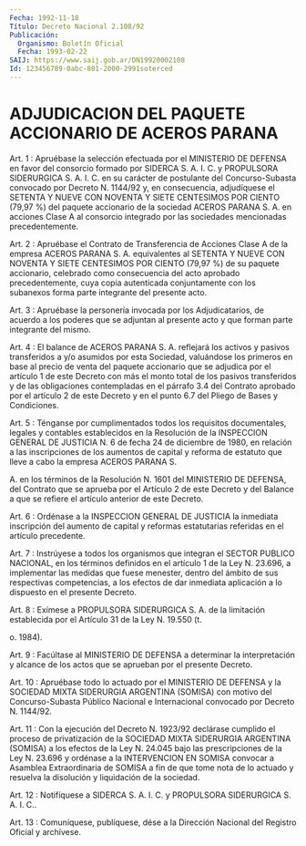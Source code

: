 ```yaml
---
Fecha: 1992-11-18
Título: Decreto Nacional 2.108/92
Publicación:
  Organismo: Boletín Oficial
  Fecha: 1993-02-22
SAIJ: https://www.saij.gob.ar/DN19920002108
Id: 123456789-0abc-801-2000-2991soterced
---
```

# ADJUDICACION DEL PAQUETE ACCIONARIO DE ACEROS PARANA

<a id="1"></a>
Art. 1 : Apruébase la selección efectuada por el MINISTERIO DE DEFENSA  en  favor  del consorcio formado por SIDERCA S. A. I. C. y PROPULSORA SIDERURGICA  S.  A.  I.  C. en su carácter de postulante del  Concurso-Subasta  convocado  por  Decreto  N.  1144/92  y,  en consecuencia, adjudíquese el SETENTA Y NUEVE  CON  NOVENTA  Y SIETE CENTESIMOS  POR  CIENTO  (79,97  %)  del  paquete  accionario de la sociedad  ACEROS  PARANA  S.  A.  en acciones Clase A al  consorcio integrado    por   las  sociedades  mencionadas    precedentemente.

<a id="2"></a>
Art.  2  :  Apruébase el Contrato de Transferencia de Acciones Clase A de la empresa  ACEROS  PARANA S. A. equivalentes al SETENTA Y NUEVE CON NOVENTA Y SIETE CENTESIMOS  POR  CIENTO (79,97 %) de su paquete accionario, celebrado como consecuencia  del  acto aprobado precedentemente,  cuya  copia  autenticada  conjuntamente  con  los subanexos forma parte integrante del presente acto.

<a id="3"></a>
Art. 3 : Apruébase la personería invocada por los Adjudicatarios,  de  acuerdo  a  los  poderes  que  se  adjuntan al presente acto y que forman parte integrante del mismo.

<a id="4"></a>
Art.  4  :  El  balance  de  ACEROS PARANA S. A. reflejará los activos y pasivos transferidos a y/o  asumidos  por  esta Sociedad, valuándose  los  primeros  en  base al precio de venta del  paquete accionario que se adjudica por el  artículo  1  de este Decreto con más el monto total de los pasivos transferidos y de las obligaciones  contempladas en el párrafo 3.4 del Contrato  aprobado por el artículo  2  de este Decreto y en el punto 6.7 del Pliego de Bases y Condiciones.

<a id="5"></a>
Art.  5  :  Ténganse  por  cumplimentados todos los requisitos documentales, legales y contables  establecidos en la Resolución de la INSPECCION GENERAL DE JUSTICIA N.  6 de fecha 24 de diciembre de 1980, en relación a las inscripciones de  los aumentos de capital y reforma de estatuto que lleve a cabo la empresa  ACEROS  PARANA  S.

A.  en  los  términos  de  la  Resolución N. 1601 del MINISTERIO DE DEFENSA, del Contrato que se aprueba  por  el  Artículo  2  de este Decreto  y  del  Balance  a  que se refiere el artículo anterior de este Decreto.

<a id="6"></a>
Art.  6  :  Ordénase  a  la  INSPECCION GENERAL DE JUSTICIA la inmediata inscripción del aumento de capital y reformas estatutarias referidas en el artículo precedente.

<a id="7"></a>
Art.  7  :  Instrúyese  a todos los organismos que integran el SECTOR PUBLICO NACIONAL, en los  términos  definidos en el artículo 1  de  la  Ley  N.  23.696,  a  implementar las medidas  que  fuese menester, dentro del ámbito de sus  respectivas competencias, a los efectos de dar inmediata aplicación a  lo  dispuesto en el presente Decreto.

<a id="8"></a>
Art.  8  :  Exímese  a  PROPULSORA  SIDERURGICA  S.  A.  de la limitación  establecida  por el Artículo 31 de la Ley N. 19.550 (t.

o. 1984).

<a id="9"></a>
Art.  9  :  Facúltase al MINISTERIO DE DEFENSA a determinar la interpretación y alcance  de  los  actos  que  se  aprueban  por el presente Decreto.

<a id="10"></a>
Art.  10  :  Apruébase  todo  lo  actuado por el MINISTERIO DE DEFENSA  y  la  SOCIEDAD  MIXTA SIDERURGIA ARGENTINA  (SOMISA)  con motivo  del  Concurso-Subasta   Público  Nacional  e  Internacional convocado por Decreto N. 1144/92.

<a id="11"></a>
Art.  11  :  Con la ejecución del Decreto N. 1923/92 declárase cumplido  el  proceso    de  privatización  de  la  SOCIEDAD  MIXTA SIDERURGIA ARGENTINA (SOMISA)  a  los  efectos  de la Ley N. 24.045 bajo  las  prescripciones  de  la  Ley  N. 23.696 y ordénase  a  la INTERVENCION  EN  SOMISA  convocar  a  Asamblea  Extraordinaria  de SOMISA  a  fin  de  que  tome  nota  de lo actuado  y  resuelva  la disolución y liquidación de la sociedad.

<a id="12"></a>
Art.  12  :  Notifíquese  a  SIDERCA  S. A. I. C. y PROPULSORA SIDERURGICA S. A. I. C..

<a id="13"></a>
Art. 13 : Comuníquese, publíquese, dése a la Dirección Nacional del Registro Oficial y archívese.